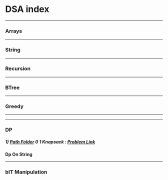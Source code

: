# DSA index
------------------------------------------------------------------------------------------------------------------------
### Arrays
 <!-- ##### 1) [ Path Folder](https://github.com/rambhajansonti/SDE-Sheet/tree/master/Array-Day1/Set%20Matrix%20Zeroes-1) 73-Set Matrix Zeroes JAVA: [ltc Problem Link](https://leetcode.com/problems/set-matrix-zeroes/) -->

 
 ---------------------------------------------------------------------------------------------------------------------------
 ### String
 <!-- ##### 1) [ Path Folder](https://github.com/rambhajansonti/Sonti-DSA-Practice/blob/master/string/substring.cpp) 73-Set Matrix Zeroes : [ltc Problem Link](https://leetcode.com/problems/set-matrix-zeroes/)  -->

 ---------------------------------------------------------------------------------------------------------------------------
### Recursion
 <!-- ##### 1) [ Path Folder](https://github.com/rambhajansonti/SDE-Sheet/tree/master/Recursion/Recursively%20remove%20all%20adjacent%20duplicates)  Recursively remove all adjacent duplicates : [gfg Problem Link](https://practice.geeksforgeeks.org/problems/recursively-remove-all-adjacent-duplicates0744/1) 

 ##### 2) [ Path Folder](https://github.com/rambhajansonti/SDE-Sheet/tree/master/Recursion/Subset%20Sum)  Subset Sum : [cdn Problem Link](https://www.codingninjas.com/codestudio/problems/subset-sum_3843086) 
 
 ##### 3) [ Path Folder](https://github.com/rambhajansonti/Sonti-DSA-Practice/blob/master/Recursion/Pascals_Triangle.cpp) Pascle Tringle : [cdn Problem Link](https://www.codingninjas.com/codestudio/problems/pascal-s-triangle_1089580) 
 
 ##### 4) [ Path Folder](https://github.com/rambhajansonti/Sonti-DSA-Practice/blob/master/Recursion/CombinationSum.cpp) Combination Sum : [ltc Problem Link](https://leetcode.com/problems/combination-sum/) 
 
 ##### 5) [ Path Folder](https://github.com/rambhajansonti/Sonti-DSA-Practice/blob/master/Recursion/CombinationSum2.cpp) Combination Sum 2 : [ltc Problem Link](https://leetcode.com/problems/combination-sum-ii/submissions/) 
 
 ##### 6) [ Path Folder](https://github.com/rambhajansonti/Sonti-DSA-Practice/blob/master/Recursion/PalindromePartitioning.cpp) Palindrom Partitioning : [ltc Problem Link](https://leetcode.com/problems/palindrome-partitioning/) 
 
 ##### 7) [ Path Folder](https://github.com/rambhajansonti/Sonti-DSA-Practice/blob/master/Recursion/PermutationSequence.cpp) Permutation Sequence : [ltc Problem Link](https://leetcode.com/problems/permutation-sequence/) 
 
 
 ##### 8) [ Path Folder](https://github.com/rambhajansonti/Sonti-DSA-Practice/blob/master/Recursion/Permutations.cpp) Permutation Sequence : [ltc Problem Link](https://leetcode.com/problems/permutations/) 
 
 ##### 9) [ Path Folder](https://github.com/rambhajansonti/Sonti-DSA-Practice/blob/master/Recursion/FindtheWinneroftheCircularGame.cpp) Find the Winner of the Circular Game : [ltc Problem Link](https://leetcode.com/problems/find-the-winner-of-the-circular-game/) 
 
 ##### 10) [ Path Folder](https://github.com/rambhajansonti/DSA/blob/master/Recursion/GenerateParentheses.cpp) 22. Generate Parentheses: [ltc Problem Link](https://leetcode.com/problems/generate-parentheses/) 

 ##### 11) [ Path Folder](https://github.com/rambhajansonti/DSA/blob/master/Recursion/JumpGameII.cpp) 45. Jump Game II: [ltc Problem Link](https://leetcode.com/problems/jump-game-ii/) 

 ##### 12) [ Path Folder](https://github.com/rambhajansonti/DSA/blob/master/Recursion/DifferentWaystoAddParentheses.cpp) 241. Different Ways to Add Parentheses [ltc Problem Link](https://leetcode.com/problems/different-ways-to-add-parentheses/) 

 ##### 13) [ Path Folder](https://github.com/rambhajansonti/DSA/blob/master/Recursion/PredicttheWinner.cpp) 486. Predict the Winner [ltc Problem Link](https://leetcode.com/problems/predict-the-winner/) 

 ##### 14) [ Path Folder](https://github.com/rambhajansonti/DSA/blob/master/Recursion/MinimumPathSum.cpp) 64. Minimum Path Sum [ltc Problem Link](https://leetcode.com/problems/minimum-path-sum/submissions/) 

 ##### 15) [ Path Folder](https://github.com/rambhajansonti/DSA/blob/master/Recursion/MinimumPathSum.cpp) 64. Minimum Path Sum [ltc Problem Link](https://leetcode.com/problems/triangle/) 

 ##### 16) [ Path Folder](https://github.com/rambhajansonti/DSA/blob/master/Recursion/HouseRobber.cpp) 198. House Robber [ltc Problem Link](https://leetcode.com/problems/house-robber/) 

 ##### 17) [ Path Folder](https://github.com/rambhajansonti/DSA/blob/master/Recursion/HouseRobberII.cpp) 213. House Robber II [ltc Problem Link](https://leetcode.com/problems/house-robber-ii/) 
 
 ##### 18) [ Path Folder](https://github.com/rambhajansonti/DSA/blob/master/Recursion/LongestIncreasingSubsequence.cpp) 300. Longest Increasing Subsequence [ltc Problem Link](https://leetcode.com/problems/longest-increasing-subsequence/) 
 
 ##### 19) [ Path Folder](https://github.com/rambhajansonti/DSA/blob/master/Recursion/N-Queens.cpp) 51. N-Queens: [ltc Problem Link](https://leetcode.com/problems/n-queens/)  -->

---------------------------------------------------------------------------------------------------------------
### BTree

---------------------------------------------------------------------------------------------------------------
### Greedy
 <!-- ##### 1) [ Path Folder]()  N Meetings In A Room : [cdn Problem Link](https://www.codingninjas.com/codestudio/problems/1062658) || [gfg](https://practice.geeksforgeeks.org/problems/n-meetings-in-one-room-1587115620/1)

  ##### 2) [ Path Folder]()  Minimum Plateform : [cdn Problem Link](https://www.codingninjas.com/codestudio/problems/799400) || [gfg](https://practice.geeksforgeeks.org/problems/minimum-platforms-1587115620/1#)
  
  ##### 3) [ Path Folder]()  122. Best Time to Buy and Sell Stock II : [ Problem Link](https://leetcode.com/problems/best-time-to-buy-and-sell-stock-ii/)

##### 4) [ Path Folder]()  455. Assign Cookies : [ Problem Link](https://leetcode.com/problems/assign-cookies/) -->


 -----------------------------------------------------------------------------------------

 
 -------------------------------------------------------------------------------------------------
 ### DP
 ##### 1) [ Path Folder](../../Algorithem/source_code/DP/Knapsack_Problem/Knapsack.cpp) 0 1 Knapsack : [Problem Link](https://www.codingninjas.com/codestudio/problems/0-1-knapsack_920542)

  <!-- ##### 1) [ Path Folder]()  509. Fibonacci Number: [lc Problem Link](https://leetcode.com/problems/fibonacci-number/)
 
  ##### 2) [ Path Folder]()  70. Climbing Stairs: [lc Problem Link](https://leetcode.com/problems/climbing-stairs/description/)
 
  ##### 3) [ Path Folder]()  Frog Jump: [Problem Link](https://www.codingninjas.com/codestudio/problems/frog-jump_3621012)
  
  ##### 4) [ Path Folder]()  Frog Jump K: [Problem Link](#)

  ##### 5) [ Path Folder]()  Maximum sum of non-adjacent elements: [Problem Link](https://www.codingninjas.com/codestudio/problems/maximum-sum-of-non-adjacent-elements_843261)

  ##### 6) [ Path Folder]() 62. Unique Paths: [Problem Link](https://leetcode.com/problems/unique-paths/)

  ##### 7) [ Path Folder]() 931. Minimum Falling Path Sum: [Problem Link](https://leetcode.com/problems/minimum-falling-path-sum/)

  ##### 8) [ Path Folder]() 1463. Cherry Pickup II: [Problem Link](https://leetcode.com/problems/cherry-pickup-ii/description/)

  ##### 9) [ Path Folder]() Subset Sum Equal To K: [Problem Link](https://www.codingninjas.com/codestudio/problems/subset-sum-equal-to-k_1550954)

  ##### 10) [ Path Folder]() 416. Partition Equal Subset Sum: [Problem Link](https://leetcode.com/problems/partition-equal-subset-sum/description/)

 ##### 11) [ Path Folder]() Partition a set into two subsets such that the difference of subset sums is minimum.: [Problem Link](https://www.codingninjas.com/codestudio/problems/partition-a-set-into-two-subsets-such-that-the-difference-of-subset-sums-is-minimum_842494)

##### 12) [ Path Folder]() Number Of Subsets: [Problem Link](https://www.codingninjas.com/codestudio/problems/number-of-subsets_3952532)

##### 13) [ Path Folder]() Partitions With Given Difference: [Problem Link](https://www.codingninjas.com/codestudio/problems/partitions-with-given-difference_3751628)


##### 15) [ Path Folder]() 322. Coin Change : [Problem Link](https://leetcode.com/problems/coin-change/description/)

##### 16) [ Path Folder](h) 494. Target Sum : [Problem Link](https://leetcode.com/problems/target-sum/description/)

##### 17) [ Path Folder]() 518. Coin Change II : [Problem Link](https://leetcode.com/problems/coin-change-ii/description/)

##### 18) [ Path Folder]() Unbounded Knapsack : [Problem Link](https://www.codingninjas.com/codestudio/problems/unbounded-knapsack_1215029)

##### 19) [ Path Folder]() Rod cutting problem : [Problem Link](https://www.codingninjas.com/codestudio/problems/rod-cutting-problem_800284) -->

**Dp On String**


----------------------------------------------------------------------------------------------------------------
### bIT Manipulation

<!-- #### 1) [Path Folder](https://github.com/rakeshsonti/DSA/tree/master/0338-counting-bits) 338. Counting Bits -->




